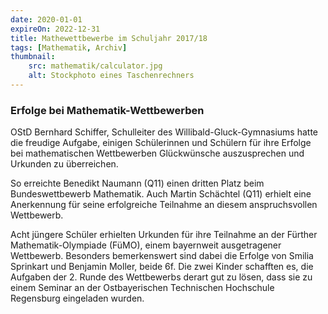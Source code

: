 ```yaml
---
date: 2020-01-01
expireOn: 2022-12-31
title: Mathewettbewerbe im Schuljahr 2017/18
tags: [Mathematik, Archiv]
thumbnail: 
    src: mathematik/calculator.jpg
    alt: Stockphoto eines Taschenrechners
---
```

<h3>
    Erfolge bei Mathematik-Wettbewerben
</h3>

<p>
    OStD Bernhard Schiffer, Schulleiter des Willibald-Gluck-Gymnasiums hatte die freudige Aufgabe, einigen Schülerinnen
    und Schülern für ihre Erfolge bei mathematischen Wettbewerben Glückwünsche auszusprechen und Urkunden zu
    überreichen.
</p>
<p>
    So erreichte Benedikt Naumann (Q11) einen dritten Platz beim Bundeswettbewerb Mathematik. Auch Martin Schächtel
    (Q11) erhielt eine Anerkennung für seine erfolgreiche Teilnahme an diesem anspruchsvollen Wettbewerb.
</p>
<p>
    Acht jüngere Schüler erhielten Urkunden für ihre Teilnahme an der Fürther Mathematik-Olympiade (FüMO), einem
    bayernweit ausgetragener Wettbewerb. Besonders bemerkenswert sind dabei die Erfolge von Smilia Sprinkart und
    Benjamin Moller, beide 6f. Die zwei Kinder schafften es, die Aufgaben der 2. Runde des Wettbewerbs derart gut zu
    lösen, dass sie zu einem Seminar an der Ostbayerischen Technischen Hochschule Regensburg eingeladen wurden.
</p>